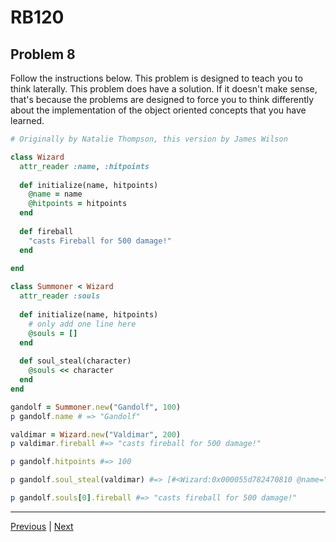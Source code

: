 # RB120
## Problem 8

Follow the instructions below. This problem is designed to teach you to think laterally. This problem does have a solution. If it doesn't make sense, that's because the problems are designed to force you to think differently about the implementation of the object oriented concepts that you have learned.

```ruby
# Originally by Natalie Thompson, this version by James Wilson

class Wizard
  attr_reader :name, :hitpoints
  
  def initialize(name, hitpoints)
    @name = name
    @hitpoints = hitpoints
  end  
  
  def fireball
    "casts Fireball for 500 damage!"
  end
  
end

class Summoner < Wizard
  attr_reader :souls
  
  def initialize(name, hitpoints)
    # only add one line here
    @souls = []
  end
  
  def soul_steal(character)
    @souls << character
  end
end

gandolf = Summoner.new("Gandolf", 100)
p gandolf.name # => "Gandolf"

valdimar = Wizard.new("Valdimar", 200)
p valdimar.fireball #=> "casts fireball for 500 damage!"

p gandolf.hitpoints #=> 100

p gandolf.soul_steal(valdimar) #=> [#<Wizard:0x000055d782470810 @name="Valdimar", @hitpoints=200>]

p gandolf.souls[0].fireball #=> "casts fireball for 500 damage!"
```

---

[Previous](07.md) | [Next](09.md)
